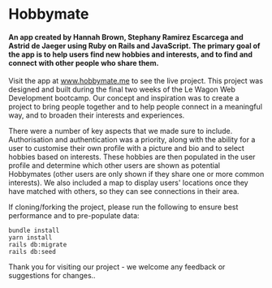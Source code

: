 # Hobbymate

#### An app created by Hannah Brown, Stephany Ramirez Escarcega and Astrid de Jaeger using Ruby on Rails and JavaScript. The primary goal of the app is to help users find new hobbies and interests, and to find and connect with other people who share them.

Visit the app at www.hobbymate.me to see the live project. This project was designed and built during the final two weeks of the Le Wagon Web Development bootcamp. Our concept and inspiration was to create a project to bring people together and to help people connect in a meaningful way, and to broaden their interests and experiences.

There were a number of key aspects that we made sure to include. Authorisation and authentication was a priority, along with the ability for a user to customise their own profile with a picture and bio and to select hobbies based on interests. These hobbies are then populated in the user profile and determine which other users are shown as potential Hobbymates (other users are only shown if they share one or more common interests). We also included a map to display users' locations once they have matched with others, so they can see connections in their area.

If cloning/forking the project, please run the following to ensure best performance and to pre-populate data:

```
bundle install
yarn install
rails db:migrate
rails db:seed
```

Thank you for visiting our project - we welcome any feedback or suggestions for changes..
